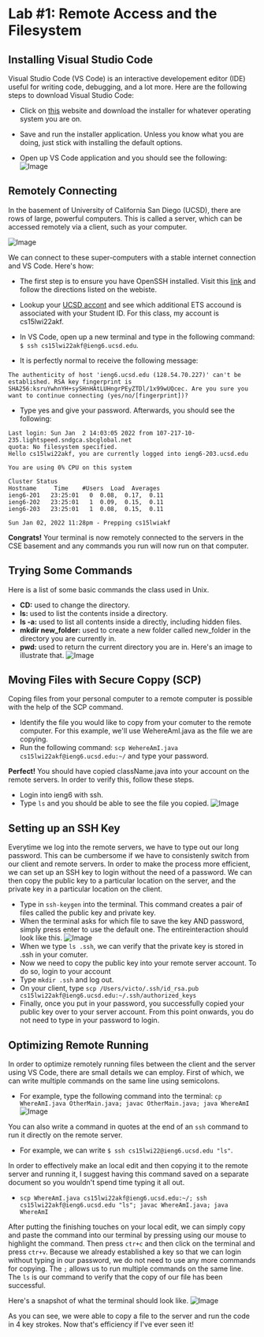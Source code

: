 # Lab #1: Remote Access and the Filesystem

## Installing Visual Studio Code

Visual Studio Code (VS Code) is an interactive developement editor (IDE) useful for writing code, debugging, and a lot more. Here are the following steps to download Visual Studio Code:

* Click on [this](https://code.visualstudio.com/) website and download the installer for whatever operating system you are on. 

* Save and run the installer application. Unless you know what you are doing, just stick with installing the default options.

* Open up VS Code application and you should see the following: 
![Image](Capture.PNG)


## Remotely Connecting
In the basement of University of California San Diego (UCSD), there are rows of large, powerful computers. This is called a server, which can be accessed remotely via a client, such as your computer. 

![Image](Client-ServerDrawing.PNG)

We can connect to these super-computers with a stable internet connection and VS Code. Here's how:

* The first step is to ensure you have OpenSSH installed. Visit this [link](https://docs.microsoft.com/en-us/windows-server/administration/openssh/openssh_install_firstuse) and follow the directions listed on the webiste.

* Lookup your [UCSD accont](https://sdacs.ucsd.edu/~icc/index.php) and see which additional ETS accound is associated with your Student ID. For this class, my account is cs15lwi22akf.

* In VS Code, open up a new terminal and type in the following command: `$ ssh cs15lwi22akf@ieng6.ucsd.edu`.

* It is perfectly normal to receive the following message:

`The authenticity of host 'ieng6.ucsd.edu (128.54.70.227)' can't be established.
RSA key fingerprint is SHA256:ksruYwhnYH+sySHnHAtLUHngrPEyZTDl/1x99wUQcec.
Are you sure you want to continue connecting (yes/no/[fingerprint])? `

* Type yes and give your password. Afterwards, you should see the following: 

```
Last login: Sun Jan  2 14:03:05 2022 from 107-217-10-235.lightspeed.sndgca.sbcglobal.net
quota: No filesystem specified.
Hello cs15lwi22akf, you are currently logged into ieng6-203.ucsd.edu

You are using 0% CPU on this system

Cluster Status 
Hostname     Time    #Users  Load  Averages  
ieng6-201   23:25:01   0  0.08,  0.17,  0.11
ieng6-202   23:25:01   1  0.09,  0.15,  0.11
ieng6-203   23:25:01   1  0.08,  0.15,  0.11

Sun Jan 02, 2022 11:28pm - Prepping cs15lwiakf
```

**Congrats!** Your terminal is now remotely connected to the servers in the CSE basement and any commands you run will now run on that computer. 

## Trying Some Commands
Here is a list of some basic commands the class used in Unix. 

* **CD:** used to change the directory.
* **ls:** used to list the contents inside a directory.
* **ls -a:** used to list all contents inside a directly, including hidden files.
* **mkdir new_folder:** used to create a new folder called new_folder in the directory you are currently in.
* **pwd:** used to return the current directory you are in. Here's an image to illustrate that.
![Image](TryingCommands.PNG)

## Moving Files with Secure Coppy (SCP)
Coping files from your personal computer to a remote computer is possible with the help of the SCP command. 
* Identify the file you would like to copy from your comuter to the remote computer. For this example, we'll use WehereAmI.java as the file we are copying. 
* Run the following command: `scp WehereAmI.java cs15lwi22akf@ieng6.ucsd.edu:~/` and type your password.

**Perfect!** You should have copied className.java into your account on the remote servers. In order to verify this, follow these steps.
* Login into ieng6 with ssh.
* Type `ls` and you should be able to see the file you copied. 
![Image](SCP.PNG)


## Setting up an SSH Key
Everytime we log into the remote servers, we have to type out our long password. This can be cumbersome if we have to consistenly switch from our client and remote servers. In order to make the process more efficient, we can set up an SSH key to login without the need of a password. We can then copy the public key to a particular location on the server, and the private key in a particular location on the client.

* Type in `ssh-keygen` into the terminal. This command creates a pair of files called the public key and private key. 
* When the terminal asks for which file to save the key AND password, simply press enter to use the default one. The entireinteraction should look like this.
![Image](ssh-keygen.PNG)
* When we type `ls .ssh`, we can verify that the private key is stored in .ssh in your comuter. 
* Now we need to copy the public key into your remote server account. To do so, login to your account
* Type `mkdir .ssh` and log out.
* On your client, type `scp /Users/victo/.ssh/id_rsa.pub cs15lwi22akf@ieng6.ucsd.edu:~/.ssh/authorized_keys`
* Finally, once you put in your password, you successfully copied your public key over to your server account. From this point onwards, you do not need to type in your password to login.

## Optimizing Remote Running
In order to optimize remotely running files between the client and the server using VS Code, there are small details we can employ. First of which, we can write multiple commands on the same line using semicolons.

* For example, type the following command into the terminal: `cp WhereAmI.java OtherMain.java; javac OtherMain.java; java WhereAmI`
![Image](Effficient.PNG)

You can also write a command in quotes at the end of an `ssh` command to run it directly on the remote server. 
* For example, we can write `$ ssh cs15lwi22@ieng6.ucsd.edu "ls"`.

In order to effectively make an local edit and then copying it to the remote server and running it, I suggest having this command saved on a separate document so you wouldn't spend time typing it all out. 
* `scp WhereAmI.java cs15lwi22akf@ieng6.ucsd.edu:~/; ssh cs15lwi22akf@ieng6.ucsd.edu "ls"; javac WhereAmI.java; java WhereAmI`

After putting the finishing touches on your local edit, we can simply copy and paste the command into our terminal by pressing using our mouse to highlight the command. Then press `ctr+c` and then click on the terminal and press `ctr+v`. Because we already established a key so that we can login without typing in our password, we do not need to use any more commands for copying. The `;` allows us to run multiple commands on the same line. The `ls` is our command to verify that the copy of our file has been successful. 

Here's a snapshot of what the terminal should look like. 
![Image](final.PNG)

As you can see, we were able to copy a file to the server and run the code in 4 key strokes. Now that's efficiency if I've ever seen it!
